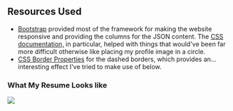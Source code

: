 ## Resources Used

* [Bootstrap](http://www.getbootstrap.com) provided most of the framework for making the website responsive and providing the columns for the JSON content. The [CSS documentation,](http://getbootstrap.com/css/) in particular, helped with things that would've been far more difficult otherwise like placing my profile image in a circle.
* [CSS Border Properties](http://www.w3schools.com/cssref/pr_border-style.asp) for the dashed borders, which provides an... interesting effect I've tried to make use of below.


### What My Resume Looks like

![](http://i.imgur.com/nJ9rp0e.png)

